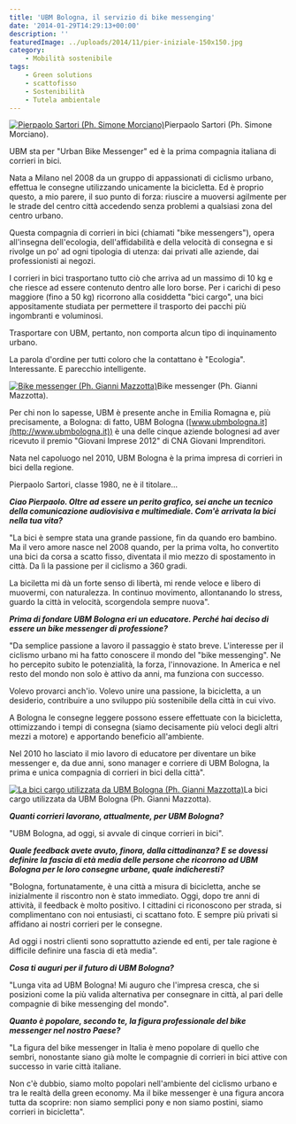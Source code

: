 ```yaml
---
title: 'UBM Bologna, il servizio di bike messenging'
date: '2014-01-29T14:29:13+00:00'
description: ''
featuredImage: ../uploads/2014/11/pier-iniziale-150x150.jpg
category:
    - Mobilità sostenibile
tags:
    - Green solutions
    - scattofisso
    - Sostenibilità
    - Tutela ambientale
---
```



[![Pierpaolo Sartori (Ph. Simone Morciano)](../uploads/2014/11/pier-iniziale-300x199.jpg)](https://myhumus.com/wp-content/uploads/2014/11/pier-iniziale.jpg)Pierpaolo Sartori (Ph. Simone Morciano).

UBM sta per "Urban Bike Messenger" ed è la prima compagnia italiana di corrieri in bici.

Nata a Milano nel 2008 da un gruppo di appassionati di ciclismo urbano, effettua le consegne utilizzando unicamente la bicicletta. Ed è proprio questo, a mio parere, il suo punto di forza: riuscire a muoversi agilmente per le strade del centro città accedendo senza problemi a qualsiasi zona del centro urbano.

Questa compagnia di corrieri in bici (chiamati "bike messengers"), opera all'insegna dell'ecologia, dell'affidabilità e della velocità di consegna e si rivolge un po' ad ogni tipologia di utenza: dai privati alle aziende, dai professionisti ai negozi.

I corrieri in bici trasportano tutto ciò che arriva ad un massimo di 10 kg e che riesce ad essere contenuto dentro alle loro borse. Per i carichi di peso maggiore (fino a 50 kg) ricorrono alla cosiddetta "bici cargo", una bici appositamente studiata per permettere il trasporto dei pacchi più ingombranti e voluminosi.

Trasportare con UBM, pertanto, non comporta alcun tipo di inquinamento urbano.

La parola d'ordine per tutti coloro che la contattano è "Ecologia". Interessante. E parecchio intelligente.

[![Bike messenger (Ph. Gianni Mazzotta)](../uploads/2014/11/Bike-messenger-300x199.jpg)](https://myhumus.com/wp-content/uploads/2014/11/Bike-messenger.jpg)Bike messenger (Ph. Gianni Mazzotta).

Per chi non lo sapesse, UBM è presente anche in Emilia Romagna e, più precisamente, a Bologna: di fatto, UBM Bologna ([www.ubmbologna.it](http://www.ubmbologna.it)) è una delle cinque aziende bolognesi ad aver ricevuto il premio "Giovani Imprese 2012" di CNA Giovani Imprenditori.

Nata nel capoluogo nel 2010, UBM Bologna è la prima impresa di corrieri in bici della regione.

Pierpaolo Sartori, classe 1980, ne è il titolare...

***Ciao Pierpaolo. Oltre ad essere un perito grafico, sei anche un tecnico della comunicazione audiovisiva e multimediale. Com'è arrivata la bici nella tua vita?***

"La bici è sempre stata una grande passione, fin da quando ero bambino. Ma il vero amore nasce nel 2008 quando, per la prima volta, ho convertito una bici da corsa a scatto fisso, diventata il mio mezzo di spostamento in città. Da lì la passione per il ciclismo a 360 gradi.

La biciletta mi dà un forte senso di libertà, mi rende veloce e libero di muovermi, con naturalezza. In continuo movimento, allontanando lo stress, guardo la città in velocità, scorgendola sempre nuova".

***Prima di fondare UBM Bologna eri un educatore. Perché hai deciso di essere un bike messenger di professione?***

"Da semplice passione a lavoro il passaggio è stato breve. L'interesse per il ciclismo urbano mi ha fatto conoscere il mondo del "bike messenging". Ne ho percepito subito le potenzialità, la forza, l'innovazione. In America e nel resto del mondo non solo è attivo da anni, ma funziona con successo.

Volevo provarci anch'io. Volevo unire una passione, la bicicletta, a un desiderio, contribuire a uno sviluppo più sostenibile della città in cui vivo.

A Bologna le consegne leggere possono essere effettuate con la bicicletta, ottimizzando i tempi di consegna (siamo decisamente più veloci degli altri mezzi a motore) e apportando beneficio all'ambiente.

Nel 2010 ho lasciato il mio lavoro di educatore per diventare un bike messenger e, da due anni, sono manager e corriere di UBM Bologna, la prima e unica compagnia di corrieri in bici della città".

[![La bici cargo utilizzata da UBM Bologna (Ph. Gianni Mazzotta)](../uploads/2014/11/bici-cargo-300x199.jpg)](https://myhumus.com/wp-content/uploads/2014/11/bici-cargo.jpg)La bici cargo utilizzata da UBM Bologna (Ph. Gianni Mazzotta).

***Quanti corrieri lavorano, attualmente, per UBM Bologna?***

"UBM Bologna, ad oggi, si avvale di cinque corrieri in bici".

***Quale feedback avete avuto, finora, dalla cittadinanza? E se dovessi definire la fascia di età media delle persone che ricorrono ad UBM Bologna per le loro consegne urbane, quale indicheresti?***

"Bologna, fortunatamente, è una città a misura di bicicletta, anche se inizialmente il riscontro non è stato immediato. Oggi, dopo tre anni di attività, il feedback è molto positivo. I cittadini ci riconoscono per strada, si complimentano con noi entusiasti, ci scattano foto. E sempre più privati si affidano ai nostri corrieri per le consegne.

Ad oggi i nostri clienti sono soprattutto aziende ed enti, per tale ragione è difficile definire una fascia di età media".

***Cosa ti auguri per il futuro di UBM Bologna?***

"Lunga vita ad UBM Bologna! Mi auguro che l'impresa cresca, che si posizioni come la più valida alternativa per consegnare in città, al pari delle compagnie di bike messenging del mondo".

***Quanto è popolare, secondo te, la figura professionale del bike messenger nel nostro Paese?***

"La figura del bike messenger in Italia è meno popolare di quello che sembri, nonostante siano già molte le compagnie di corrieri in bici attive con successo in varie città italiane.

Non c'è dubbio, siamo molto popolari nell'ambiente del ciclismo urbano e tra le realtà della green economy. Ma il bike messenger è una figura ancora tutta da scoprire: non siamo semplici pony e non siamo postini, siamo corrieri in bicicletta".

